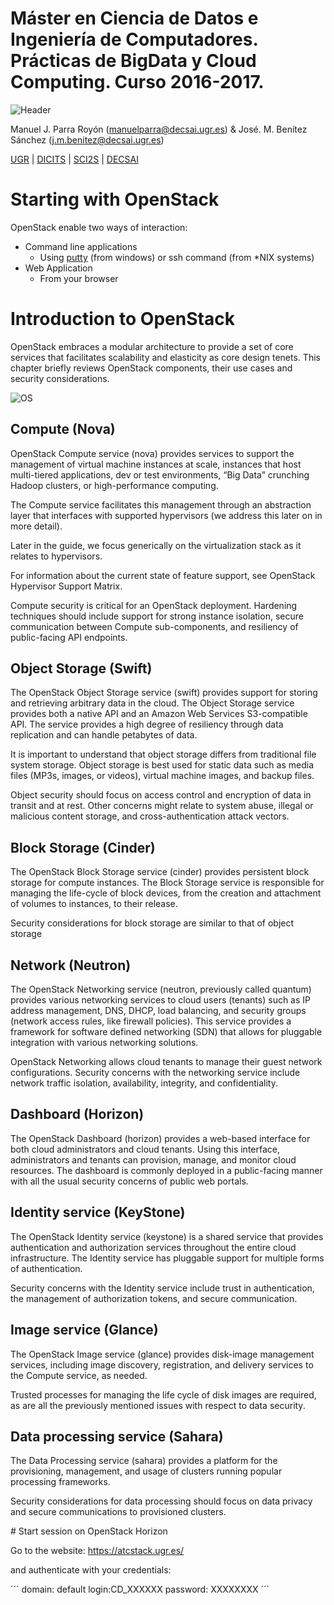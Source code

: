 # Máster en Ciencia de Datos e Ingeniería de Computadores. Prácticas de BigData y Cloud Computing. Curso 2016-2017. 

![Header](https://sites.google.com/site/manuparra/home/headerdicits.png)

Manuel J. Parra Royón (manuelparra@decsai.ugr.es) &  José. M. Benítez Sánchez (j.m.benitez@decsai.ugr.es)

[UGR](http://www.ugr.es) | [DICITS](http://dicits.ugr.es) | [SCI2S](http://sci2s.ugr.es) | [DECSAI](http://decsai.ugr.es)



# Starting with OpenStack 

OpenStack enable two ways of interaction:

- Command line applications
  - Using [putty](http://www.chiark.greenend.org.uk/~sgtatham/putty/latest.html) (from windows) or ssh command (from *NIX systems)
- Web Application
  - From your browser

# Introduction to OpenStack

OpenStack embraces a modular architecture to provide a set of core services that facilitates scalability and elasticity as core design tenets. This chapter briefly reviews OpenStack components, their use cases and security considerations.

![OS](https://docs.openstack.org/security-guide/_images/marketecture-diagram.png)

## Compute (Nova)

OpenStack Compute service (nova) provides services to support the management of virtual machine instances at scale, instances that host multi-tiered applications, dev or test environments, “Big Data” crunching Hadoop clusters, or high-performance computing.

The Compute service facilitates this management through an abstraction layer that interfaces with supported hypervisors (we address this later on in more detail).

Later in the guide, we focus generically on the virtualization stack as it relates to hypervisors.

For information about the current state of feature support, see OpenStack Hypervisor Support Matrix.

Compute security is critical for an OpenStack deployment. Hardening techniques should include support for strong instance isolation, secure communication between Compute sub-components, and resiliency of public-facing API endpoints.

## Object Storage (Swift)

The OpenStack Object Storage service (swift) provides support for storing and retrieving arbitrary data in the cloud. The Object Storage service provides both a native API and an Amazon Web Services S3-compatible API. The service provides a high degree of resiliency through data replication and can handle petabytes of data.

It is important to understand that object storage differs from traditional file system storage. Object storage is best used for static data such as media files (MP3s, images, or videos), virtual machine images, and backup files.

Object security should focus on access control and encryption of data in transit and at rest. Other concerns might relate to system abuse, illegal or malicious content storage, and cross-authentication attack vectors.

## Block Storage (Cinder)

The OpenStack Block Storage service (cinder) provides persistent block storage for compute instances. The Block Storage service is responsible for managing the life-cycle of block devices, from the creation and attachment of volumes to instances, to their release.

Security considerations for block storage are similar to that of object storage

## Network (Neutron)

The OpenStack Networking service (neutron, previously called quantum) provides various networking services to cloud users (tenants) such as IP address management, DNS, DHCP, load balancing, and security groups (network access rules, like firewall policies). This service provides a framework for software defined networking (SDN) that allows for pluggable integration with various networking solutions.

OpenStack Networking allows cloud tenants to manage their guest network configurations. Security concerns with the networking service include network traffic isolation, availability, integrity, and confidentiality.

## Dashboard (Horizon)

The OpenStack Dashboard (horizon) provides a web-based interface for both cloud administrators and cloud tenants. Using this interface, administrators and tenants can provision, manage, and monitor cloud resources. The dashboard is commonly deployed in a public-facing manner with all the usual security concerns of public web portals.

## Identity service (KeyStone)

The OpenStack Identity service (keystone) is a shared service that provides authentication and authorization services throughout the entire cloud infrastructure. The Identity service has pluggable support for multiple forms of authentication.

Security concerns with the Identity service include trust in authentication, the management of authorization tokens, and secure communication.

## Image service (Glance)
The OpenStack Image service (glance) provides disk-image management services, including image discovery, registration, and delivery services to the Compute service, as needed.

Trusted processes for managing the life cycle of disk images are required, as are all the previously mentioned issues with respect to data security.


## Data processing service (Sahara)

The Data Processing service (sahara) provides a platform for the provisioning, management, and usage of clusters running popular processing frameworks.

Security considerations for data processing should focus on data privacy and secure communications to provisioned clusters.





# Start session on OpenStack Horizon

Go to the website: https://atcstack.ugr.es/

and authenticate with your credentials:

´´´
domain: default
login:CD_XXXXXX
password: XXXXXXXX
´´´


